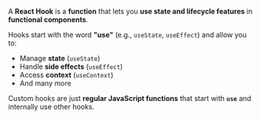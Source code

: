 A **React Hook** is a **function** that lets you **use state and lifecycle features** in **functional components**.

Hooks start with the word **"use"** (e.g., `useState`, `useEffect`) and allow you to:

- Manage **state** (`useState`)
- Handle **side effects** (`useEffect`)
- Access **context** (`useContext`)
- And many more 

Custom hooks are just **regular JavaScript functions** that start with **`use`** and internally use other hooks.